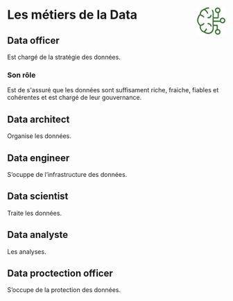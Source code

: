 # **Les métiers de la Data** <a href="../"><img src="https://github.com/MiKL5/BI/raw/master/assets/bi.svg" alt="Les intelligences artificielles" align="right" height="64px"></a>
## **Data officer**
Est chargé de la stratégie des données.
### **Son rôle**
Est de s'assuré que les données sont suffisament riche, fraiche, fiables et cohérentes et est chargé de leur gouvernance.
## **Data architect**
Organise les données.
## **Data engineer**
S’ocuppe de l’infrastructure des données.
## **Data scientist**
Traite les données.
## **Data analyste**
Les analyses.
## **Data proctection officer**
S’occupe de la protection des données.